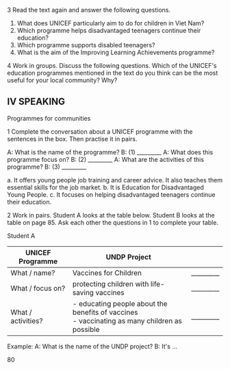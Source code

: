 3 Read the text again and answer the following questions.
1. What does UNICEF particularly aim to do for children in Viet Nam?
2. Which programme helps disadvantaged teenagers continue their education?
3. Which programme supports disabled teenagers?
4. What is the aim of the Improving Learning Achievements programme?

4 Work in groups. Discuss the following questions.
Which of the UNICEF's education programmes mentioned in the text do you think can be the most useful for your local community? Why?

## IV SPEAKING

Programmes for communities

1 Complete the conversation about a UNICEF programme with the sentences in the box. Then practise it in pairs.

A: What is the name of the programme?
B: (1) _________
A: What does this programme focus on?
B: (2) _________
A: What are the activities of this programme?
B: (3) _________

a. It offers young people job training and career advice. It also teaches them essential skills for the job market.
b. It is Education for Disadvantaged Young People.
c. It focuses on helping disadvantaged teenagers continue their education.

2 Work in pairs. Student A looks at the table below. Student B looks at the table on page 85. Ask each other the questions in 1 to complete your table.

Student A

| UNICEF Programme | UNDP Project | |
|-------------------|--------------|---|
| What / name? | Vaccines for Children | _________ |
| What / focus on? | protecting children with life-saving vaccines | _________ |
| What / activities? | - educating people about the benefits of vaccines<br>- vaccinating as many children as possible | _________ |

Example:
A: What is the name of the UNDP project?
B: It's ...

80